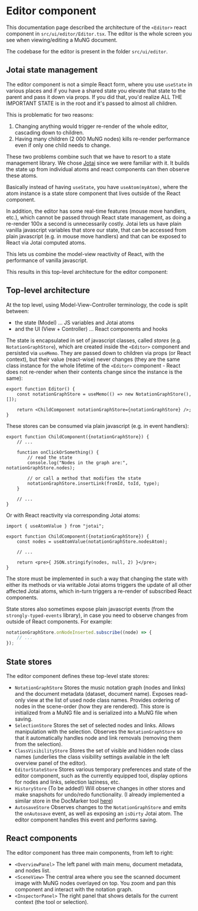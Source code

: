 # Editor component

This documentation page described the architecture of the `<Editor>` react component in `src/ui/editor/Editor.tsx`. The editor is the whole screen you see when viewing/editing a MuNG document.

The codebase for the editor is present in the folder `src/ui/editor`.


## Jotai state management

The editor component is not a simple React form, where you use `useState` in various places and if you have a shared state you elevate that state to the parent and pass it down via props. If you did that, you'd realize ALL THE IMPORTANT STATE is in the root and it's passed to almost all children.

This is problematic for two reasons:

1. Changing anything would trigger re-render of the whole editor, cascading down to children.
2. Having many children (2 000 MuNG nodes) kills re-render performance even if only one child needs to change.

These two problems combine such that we have to resort to a state management library. We chose [Jotai](http://jotai.org/) since we were familiar with it. It builds the state up from individual atoms and react components can then observe these atoms.

Basically instead of having `useState`, you have `useAtom(myAtom)`, where the atom instance is a state store component that lives outside of the React component.

In addition, the editor has some real-time features (mouse move handlers, etc.), which cannot be passed through React state management, as doing a re-render 100x a second is unnecessarily costly. Jotai lets us have plain vanilla javascript variables that store our state, that can be accessed from plain javascript (e.g. in mouse move handlers) and that can be exposed to React via Jotai computed atoms.

This lets us combine the model-view reactivity of React, with the performance of vanilla javascript.

This results in this top-level architecture for the editor component:


## Top-level architecture

At the top level, using Model-View-Controller terminology, the code is split between:

- the state (Model) ... JS variables and Jotai atoms
- and the UI (View + Controller) ... React components and hooks

The state is encapsulated in set of javascript classes, called *stores* (e.g. `NotationGraphStore`), which are created inside the `<Editor>` component and persisted via `useMemo`. They are passed down to children via props (or React context), but their value (react-wise) never changes (they are the same class instance for the whole lifetime of the `<Editor>` component - React does not re-render when their contents change since the instance is the same):

```tsx
export function Editor() {
    const notationGraphStore = useMemo(() => new NotationGraphStore(), []);

    return <ChildComponent notationGraphStore={notationGraphStore} />;
}
```

These stores can be consumed via plain javascript (e.g. in event handlers):

```tsx
export function ChildComponent({notationGraphStore}) {
    // ...

    function onClickOrSomething() {
        // read the state
        console.log("Nodes in the graph are:", notationGraphStore.nodes);

        // or call a method that modifies the state
        notationGraphStore.insertLink(fromId, toId, type);
    }

    // ...
}
```

Or with React reactivity via corresponding Jotai atoms:

```tsx
import { useAtomValue } from "jotai";

export function ChildComponent({notationGraphStore}) {
    const nodes = useAtomValue(notationGraphStore.nodesAtom);

    // ...

    return <pre>{ JSON.stringify(nodes, null, 2) }</pre>;
}
```

The store must be implemented in such a way that changing the state with either its methods or via writable Jotai atoms triggers the update of all other affected Jotai atoms, which in-turn triggers a re-render of subscribed React components.

State stores also sometimes expose plain javascript events (from the `strongly-typed-events` library), in case you need to observe changes from outside of React components. For example:

```ts
notationGraphStore.onNodeInserted.subscribe((node) => {
    // ...
});
```


## State stores

The editor component defines these top-level state stores:

- `NotationGraphStore` Stores the music notation graph (nodes and links) and the document metadata (dataset, document name). Exposes read-only view at the list of used node class names. Provides ordering of nodes in the scene-order (how they are rendered). This store is initialized from a MuNG file and is serialized into a MuNG file when saving.
- `SelectionStore` Stores the set of selected nodes and links. Allows manipulation with the selection. Observes the `NotationGraphStore` so that it automatically handles node and link removals (removing them from the selection).
- `ClassVisibilityStore` Stores the set of visible and hidden node class names (underlies the class visibility settings available in the left overview panel of the editor).
- `EditorStateStore` Stores various temporary preferences and state of the editor component, such as the currently equipped tool, display options for nodes and links, selection laziness, etc.
- `HistoryStore` (To be added!) Will observe changes in other stores and make snapshots for undo/redo functionality. (I already implemented a similar store in the DocMarker tool [here](https://github.com/Jirka-Mayer/doc-marker/blob/main/src/state/historyStore.js))
- `AutosaveStore` Observes changes to the `NotationGraphStore` and emits the `onAutosave` event, as well as exposing an `isDirty` Jotai atom. The editor component handles this event and performs saving.


## React components

The editor component has three main components, from left to right:

- `<OverviewPanel>` The left panel with main menu, document metadata, and nodes list.
- `<SceneView>` The central area where you see the scanned document image with MuNG nodes overlayed on top. You zoom and pan this component and interact with the notation graph.
- `<InspectorPanel>` The right panel that shows details for the current context (the tool or selection).
